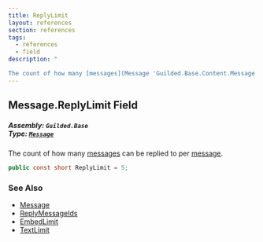 ```yaml
---
title: ReplyLimit
layout: references
section: references
tags:
  - references
  - field
description: "

The count of how many [messages](Message 'Guilded.Base.Content.Message') can be replied to per [message](Message 'Guilded.Base.Content.Message')."
---
```


## Message.ReplyLimit Field
##### **Assembly:** `Guilded.Base`<br/>**Type:** [`Message`](Message 'Guilded.Base.Content.Message')

The count of how many [messages](Message 'Guilded.Base.Content.Message') can be replied to per [message](Message 'Guilded.Base.Content.Message').

```csharp
public const short ReplyLimit = 5;
```

### See Also
- [Message](Message 'Guilded.Base.Content.Message')
- [ReplyMessageIds](Message.ReplyMessageIds 'Guilded.Base.Content.Message.ReplyMessageIds')
- [EmbedLimit](Message.EmbedLimit 'Guilded.Base.Content.Message.EmbedLimit')
- [TextLimit](Message.TextLimit 'Guilded.Base.Content.Message.TextLimit')